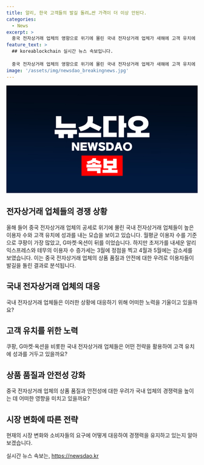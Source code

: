 ```yaml
---
title: 알리, 한국 고객들의 발길 돌려…싼 가격이 더 이상 안된다.
categories:
  - News
excerpt: >
  중국 전자상거래 업체의 영향으로 위기에 몰린 국내 전자상거래 업체가 새해에 고객 유치에 성과를 거두고 있습니다. 1월부터 5월까지 쿠팡의 월평균 이용자 수가 3천56만 4천130명으로 가장 높았으며, G마켓·옥션이 828만 439명을 기록했습니다. 알리익스프레스와 테무는 초저가를 내세웠지만, 지난 3월 정점 이후 사용자 수가 감소하는 추세를 보이고 있습니다. 중국 업체의 품질과 안전 우려로 인해 국내 이용자들이 이탈하는 것으로 보입니다.
feature_text: >
  ## koreablockchain 실시간 뉴스 속보입니다.

  중국 전자상거래 업체의 영향으로 위기에 몰린 국내 전자상거래 업체가 새해에 고객 유치에 성과를 거두고 있습니다. 1월부터 5월까지 쿠팡의 월평균 이용자 수가 3천56만 4천130명으로 가장 높았으며, G마켓·옥션이 828만 439명을 기록했습니다. 알리익스프레스와 테무는 초저가를 내세웠지만, 지난 3월 정점 이후 사용자 수가 감소하는 추세를 보이고 있습니다. 중국 업체의 품질과 안전 우려로 인해 국내 이용자들이 이탈하는 것으로 보입니다.
image: '/assets/img/newsdao_breakingnews.jpg'
---
```


<p><img src="/assets/img/newsdao_breakingnews.jpg" alt="koreablockchain 속보" /></p>

<h2 data-ke-size="size26">전자상거래 업체들의 경쟁 상황</h2>

<p data-ke-size="size16">올해 들어 중국 전자상거래 업체의 공세로 위기에 몰린 국내 전자상거래 업체들이 높은 이용자 수와 고객 유치에 성과를 내는 모습을 보이고 있습니다. 월평균 이용자 수를 기준으로 쿠팡이 가장 많았고, G마켓·옥션이 뒤를 이었습니다. 하지만 초저가를 내세운 알리익스프레스와 테무의 이용자 수 증가세는 3월에 정점을 찍고 4월과 5월에는 감소세를 보였습니다. 이는 중국 전자상거래 업체의 상품 품질과 안전에 대한 우려로 이용자들이 발길을 돌린 결과로 분석됩니다.</p>

<h2 data-ke-size="size26">국내 전자상거래 업체의 대응</h2>

<p data-ke-size="size16">국내 전자상거래 업체들은 이러한 상황에 대응하기 위해 어떠한 노력을 기울이고 있을까요?</p>

<h2 data-ke-size="size26">고객 유치를 위한 노력</h2>

<p data-ke-size="size16">쿠팡, G마켓·옥션을 비롯한 국내 전자상거래 업체들은 어떤 전략을 활용하여 고객 유치에 성과를 거두고 있을까요?</p>

<h2 data-ke-size="size26">상품 품질과 안전성 강화</h2>

<p data-ke-size="size16">중국 전자상거래 업체의 상품 품질과 안전성에 대한 우려가 국내 업체의 경쟁력을 높이는 데 어떠한 영향을 미치고 있을까요?</p>

<h2 data-ke-size="size26">시장 변화에 따른 전략</h2>

<p data-ke-size="size16">현재의 시장 변화와 소비자들의 요구에 어떻게 대응하여 경쟁력을 유지하고 있는지 알아보겠습니다.</p>
실시간 뉴스 속보는, <a href="https://newsdao.kr" rel="dofollow">https://newsdao.kr</a>


